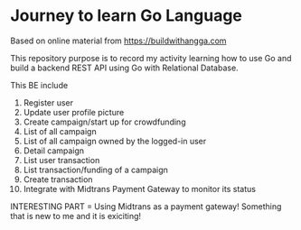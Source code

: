 # Journey to learn Go Language
Based on online material from https://buildwithangga.com

This repository purpose is to record my activity learning how to use Go and build a backend REST API using Go with Relational Database.

This BE include
1. Register user
2. Update user profile picture
3. Create campaign/start up for crowdfunding
4. List of all campaign
5. List of all campaign owned by the logged-in user
6. Detail campaign
7. List user transaction
8. List transaction/funding of a campaign
9. Create transaction
10. Integrate with Midtrans Payment Gateway to monitor its status

INTERESTING PART = Using Midtrans as a payment gateway! Something that is new to me and it is exiciting!
